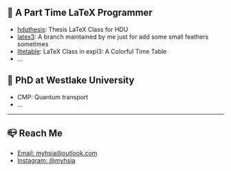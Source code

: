 ## 👀 A Part Time LaTeX Programmer
- [hduthesis](https://github.com/myhsia/hduthesis): Thesis LaTeX Class for HDU
- [latex3](https://github.com/myhsia/latex3): A branch maintained by me just for add some small feathers sometimes
- [litetable](https://github.com/myhsia/litetable): LaTeX Class in expl3: A Colorful Time Table
- ...

## 📝 PhD at Westlake University
- CMP: Quantum transport
- ...

---

## 📪 Reach Me
- [Email: myhsia@outlook.com](mailto:myhsia@outlook.com)
- [Instagram: @myhsia](instagram.com/myhsia)
